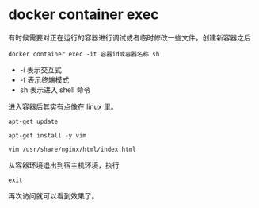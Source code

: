 # docker container exec

有时候需要对正在运行的容器进行调试或者临时修改一些文件。创建新容器之后

```
docker container exec -it 容器id或容器名称 sh
```

- -i 表示交互式
- -t 表示终端模式
- sh 表示进入 shell 命令

进入容器后其实有点像在 linux 里。

```
apt-get update

apt-get install -y vim

vim /usr/share/nginx/html/index.html
```

从容器环境退出到宿主机环境，执行

```
exit
```

再次访问就可以看到效果了。
